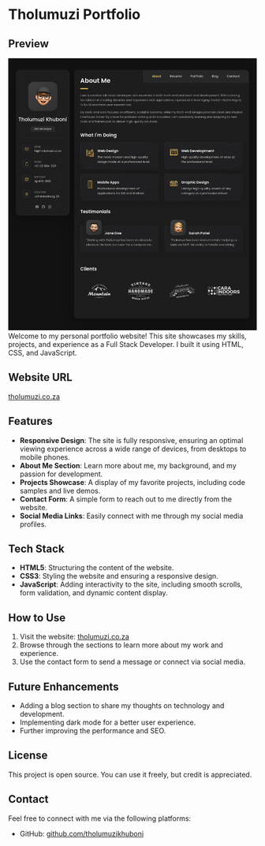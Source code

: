 # Tholumuzi Portfolio
## Preview

![Tholumuzi Khuboni](./images/tholumuzi-portfolio.png)
Welcome to my personal portfolio website! This site showcases my skills, projects, and experience as a Full Stack Developer. I built it using HTML, CSS, and JavaScript.

## Website URL

[tholumuzi.co.za](https://tholumuzi.co.za)

## Features

- **Responsive Design**: The site is fully responsive, ensuring an optimal viewing experience across a wide range of devices, from desktops to mobile phones.
- **About Me Section**: Learn more about me, my background, and my passion for development.
- **Projects Showcase**: A display of my favorite projects, including code samples and live demos.
- **Contact Form**: A simple form to reach out to me directly from the website.
- **Social Media Links**: Easily connect with me through my social media profiles.

## Tech Stack

- **HTML5**: Structuring the content of the website.
- **CSS3**: Styling the website and ensuring a responsive design.
- **JavaScript**: Adding interactivity to the site, including smooth scrolls, form validation, and dynamic content display.

## How to Use

1. Visit the website: [tholumuzi.co.za](https://tholumuzi.co.za)
2. Browse through the sections to learn more about my work and experience.
3. Use the contact form to send a message or connect via social media.

## Future Enhancements

- Adding a blog section to share my thoughts on technology and development.
- Implementing dark mode for a better user experience.
- Further improving the performance and SEO.

## License

This project is open source. You can use it freely, but credit is appreciated.

## Contact

Feel free to connect with me via the following platforms:

- GitHub: [github.com/tholumuzikhuboni](https://github.com/tholumuzikhuboni)
